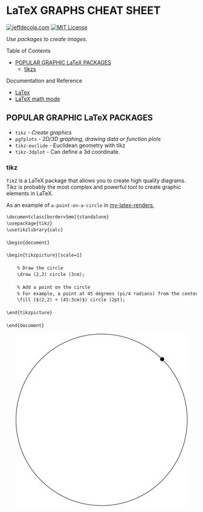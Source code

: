 # LaTeX GRAPHS CHEAT SHEET

[![jeffdecola.com](https://img.shields.io/badge/website-jeffdecola.com-blue)](https://jeffdecola.com)
[![MIT License](https://img.shields.io/:license-mit-blue.svg)](https://jeffdecola.mit-license.org)

_Use packages to create images._

Table of Contents

* [POPULAR GRAPHIC LaTeX PACKAGES](https://github.com/JeffDeCola/my-cheat-sheets/blob/master/software/development/languages/latex-cheat-sheet/latex-graphs.md#popular-graphic-latex-packages)
  * [tikzs](https://github.com/JeffDeCola/my-cheat-sheets/blob/master/software/development/languages/latex-cheat-sheet/latex-graphs.md#tikz)

Documentation and Reference

* [LaTex](https://github.com/JeffDeCola/my-cheat-sheets/tree/master/software/development/languages/latex-cheat-sheet)
* [LaTeX math mode](https://github.com/JeffDeCola/my-cheat-sheets/tree/master/software/development/languages/latex-cheat-sheet/latex-math-mode.md)

## POPULAR GRAPHIC LaTeX PACKAGES

* `tikz` - _Create graph­ics_
* `pgfplots` - _2D/3D graphing, drawing data or function plots_
* `tikz-euclide` - Eu­clidean ge­om­e­try with tikz
* `tikz-3dplot` - Can define a 3d coordinate.

### tikz

`TikZ` is a LaTeX package that allows you to create high quality diagrams.
Tikz is probably the most complex and powerful tool to create
graphic elements in LaTeX.

As an example of `a-point-on-a-circle` in
[my-latex-renders](https://github.com/JeffDeCola/my-latex-renders/tree/master/mathematics/pure/spaces/geometry/a-point-on-a-circle),

```txt
\documentclass[border=5mm]{standalone}
\usepackage{tikz}
\usetikzlibrary{calc}

\begin{document}

\begin{tikzpicture}[scale=1]

    % Draw the circle
    \draw (2,2) circle (3cm);

    % Add a point on the circle
    % For example, a point at 45 degrees (pi/4 radians) from the center
    \fill ($(2,2) + (45:3cm)$) circle (2pt);

\end{tikzpicture}

\end{document}
```

<p align="center">
    <img src="a-point-on-a-circle.svg"
    align="middle"
</p>
